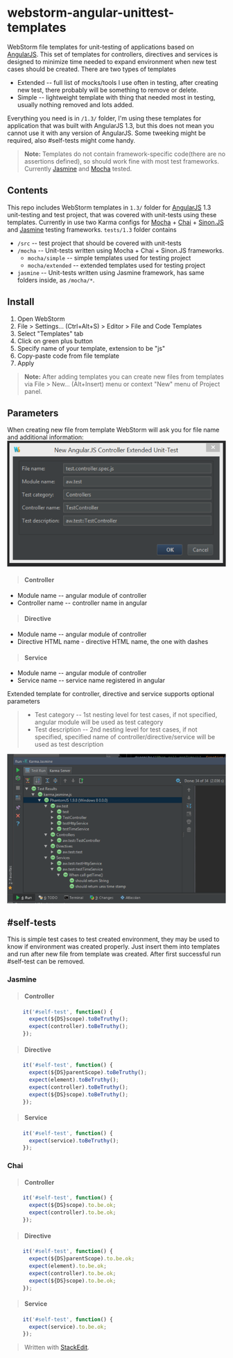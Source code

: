 # webstorm-angular-unittest-templates
WebStorm file templates for unit-testing of applications based on [AngularJS](https://angularjs.org/). This set of templates for controllers, directives and services is designed to minimize time needed to expand environment when new test cases should be created. There are two types of templates

 - Extended -- full list of mocks/tools I use often in testing, after creating new test, there probably will be something to remove or delete.
 - Simple -- lightweight template with thing that needed most in testing, usually nothing removed and lots added.

Everything you need is in `/1.3/` folder, I'm using these templates for application that was built with AngularJS 1.3, but this does not mean you cannot use it with any version of AngularJS. Some tweeking might be required, also #self-tests might come handy.

> **Note:** Templates do not contain framework-specific code(there are no assertions defined), so should work fine with most test frameworks. Currently [Jasmine](http://jasmine.github.io/) and [Mocha](http://mochajs.org/) tested.

## Contents
This repo includes WebStorm templates in `1.3/` folder for [AngularJS](https://angularjs.org/) 1.3 unit-testing and test project, that was covered with unit-tests using these templates. Currently in use two Karma configs for [Mocha](http://mochajs.org/) + [Chai](http://chaijs.com/) + [Sinon.JS](http://sinonjs.org/) and [Jasmine](http://jasmine.github.io/) testing frameworks.
`tests/1.3` folder contains  

 - `/src` -- test project that should be covered with unit-tests
 - `/mocha` -- Unit-tests written using Mocha + Chai + Sinon.JS frameworks.
	 - `mocha/simple` -- simple templates used for testing project
	 - `mocha/extended` -- extended templates used for testing project
 - `jasmine` -- Unit-tests written using Jasmine framework, has same folders inside, as `/mocha/*`.

## Install
1. Open WebStorm
2. File > Settings... (Ctrl+Alt+S) > Editor > File and Code Templates
3. Select "Templates" tab
4. Click on green plus button
5. Specify name of your template, extension to be "js"
6. Copy-paste code from file template
7. Apply

> **Note:** After adding templates you can create new files from templates via File > New... (Alt+Insert) menu or context "New" menu of Project panel.

## Parameters
When creating new file from template WebStorm will ask you for file name and additional information:
![Use Controller Extended Unit-tests template](images/controller_extended.png)
>#### Controller
 - Module name -- angular module of controller
 - Controller name -- controller name in angular  

>#### Directive
 - Module name -- angular module of controller
 - Directive HTML name - directive HTML name, the one with dashes  

>#### Service
 - Module name -- angular module of controller
 - Service name -- service name registered in angular
 
Extended template for controller, directive and service supports optional parameters  

> - Test category -- 1st nesting level for test cases, if not specified, angular module will be used as test category
> - Test description -- 2nd nesting level for test cases, if not specified, specified name of controller/directive/service will be used as test description   

![Categories and Descriptions in WebStorm](images/test_categories.png)
 
## #self-tests
This is simple test cases to test created environment, they may be used to know if environment was created properly. Just insert them into templates and run after new file from template was created. After first successful run #self-test can be removed.
### Jasmine
>#### Controller
 ```javascript
      it('#self-test', function() {
        expect(${DS}scope).toBeTruthy();
        expect(controller).toBeTruthy();
      });
 ```
>#### Directive
 ```javascript
      it('#self-test', function() {
        expect(${DS}parentScope).toBeTruthy();
        expect(element).toBeTruthy();
        expect(controller).toBeTruthy();
        expect(${DS}scope).toBeTruthy();
      });
 ```
>#### Service
 ```javascript
      it('#self-test', function() {
        expect(service).toBeTruthy();
      });
 ```
 
### Chai
>#### Controller
 ```javascript
      it('#self-test', function() {
        expect(${DS}scope).to.be.ok;
        expect(controller).to.be.ok;
      });
 ```
>#### Directive
 ```javascript
      it('#self-test', function() {
        expect(${DS}parentScope).to.be.ok;
        expect(element).to.be.ok;
        expect(controller).to.be.ok;
        expect(${DS}scope).to.be.ok;
      });
 ```
>#### Service
 ```javascript
      it('#self-test', function() {
        expect(service).to.be.ok;
      });
 ```  

> Written with [StackEdit](https://stackedit.io/).
